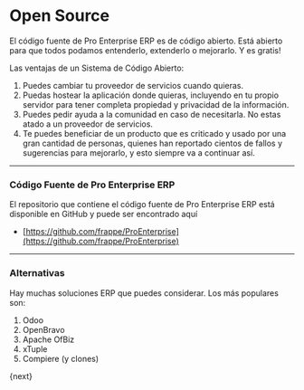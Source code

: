 <!-- add-breadcrumbs -->
# Open Source

El código fuente de Pro Enterprise ERP es de código abierto. Está abierto para que todos
podamos entenderlo, extenderlo o mejorarlo. Y es gratis!

Las ventajas de un Sistema de Código Abierto:

  1. Puedes cambiar tu proveedor de servicios cuando quieras.
  2. Puedas hostear la aplicación donde quieras, incluyendo en tu propio servidor para tener completa propiedad y privacidad de la información.
  3. Puedes pedir ayuda a la comunidad en caso de necesitarla. No estas atado a un proveedor de servicios.
  4. Te puedes beneficiar de un producto que es criticado y usado por una gran cantidad de personas,
  quienes han reportado cientos de fallos y sugerencias para mejorarlo, y esto siempre va a continuar así.


---

### Código Fuente de Pro Enterprise ERP

El repositorio que contiene el código fuente de Pro Enterprise ERP está disponible en GitHub y puede ser encontrado aquí

- [https://github.com/frappe/ProEnterprise](https://github.com/frappe/ProEnterprise)


---

### Alternativas

Hay muchas soluciones ERP que puedes considerar. Los más populares son:

  1. Odoo
  2. OpenBravo
  3. Apache OfBiz
  4. xTuple
  5. Compiere (y clones)

{next}
